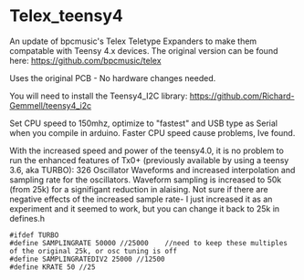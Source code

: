 # Telex_teensy4
An update of bpcmusic's Telex Teletype Expanders to make them compatable with Teensy 4.x devices.     The original version can be found here: https://github.com/bpcmusic/telex

Uses the original PCB - No hardware changes needed.

You will need to install the Teensy4_I2C library:   https://github.com/Richard-Gemmell/teensy4_i2c 


Set CPU speed to 150mhz, optimize to "fastest" and USB type as Serial when you compile in arduino.   Faster CPU speed cause problems, Ive found. 

With the increased speed and power of the teensy4.0, it is no problem to run the enhanced features of Tx0+ (previously available by using a teensy 3.6, aka TURBO): 326 Oscillator Waveforms and increased interpolation and sampling rate for the oscillators.   Waveform sampling is increased to 50k (from 25k) for a signifigant reduction in alaising. Not sure if there are negative effects of the increased sample rate- I just increased it as an experiment and it seemed to work, but you can change it back to  25k in defines.h

    #ifdef TURBO
    #define SAMPLINGRATE 50000 //25000    //need to keep these multiples of the original 25k, or osc tuning is off
    #define SAMPLINGRATEDIV2 25000 //12500
    #define KRATE 50 //25
